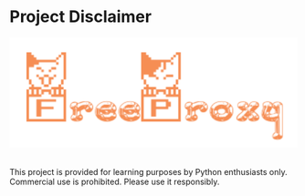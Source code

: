 # Project Disclaimer

<div align="center">
  <img src="https://github.com/CharlesPikachu/freeproxy/blob/160bb08f8919027ec2abd022aab6b1276fd4d307/docs/logo.png" width="600"/>
</div>
<br />

This project is provided for learning purposes by Python enthusiasts only. Commercial use is prohibited. Please use it responsibly.